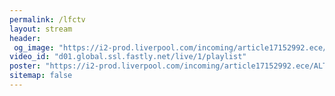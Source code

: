 ```yaml
---
permalink: /lfctv
layout: stream
header:
 og_image: "https://i2-prod.liverpool.com/incoming/article17152992.ece/ALTERNATES/s810/0_GettyImages-1139686618.jpg"
video_id: "d01.global.ssl.fastly.net/live/1/playlist"
poster: "https://i2-prod.liverpool.com/incoming/article17152992.ece/ALTERNATES/s810/0_GettyImages-1139686618.jpg"
sitemap: false
---
```

<style>h1#page-title{display:none;height:0;visibility:hidden;!important</style>

